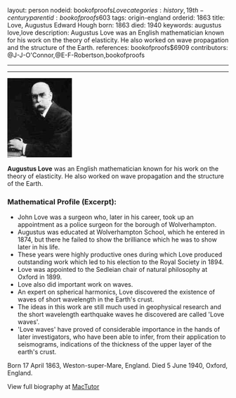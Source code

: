 layout: person
nodeid: bookofproofs$Love
categories: history,19th-century
parentid: bookofproofs$603
tags: origin-england
orderid: 1863
title: Love, Augustus Edward Hough
born: 1863
died: 1940
keywords: augustus love,love
description: Augustus Love was an English mathematician known for his work on the theory of elasticity. He also worked on wave propagation and the structure of the Earth.
references: bookofproofs$6909
contributors: @J-J-O'Connor,@E-F-Robertson,bookofproofs

---



---

![Love.jpg](https://github.com/bookofproofs/bookofproofs.github.io/blob/main/_sources/_assets/images/portraits/Love.jpg?raw=true)

**Augustus Love** was an English mathematician known for his work on the theory of elasticity. He also worked on wave propagation and the structure of the Earth.

### Mathematical Profile (Excerpt):
* John Love was a surgeon who, later in his career, took up an appointment as a police surgeon for the borough of Wolverhampton.
* Augustus was educated at Wolverhampton School, which he entered in 1874, but there he failed to show the brilliance which he was to show later in his life.
* These years were highly productive ones during which Love produced outstanding work which led to his election to the Royal Society in 1894.
* Love was appointed to the Sedleian chair of natural philosophy at Oxford in 1899.
* Love also did important work on waves.
* An expert on spherical harmonics, Love discovered the existence of waves of short wavelength in the Earth's crust.
* The ideas in this work are still much used in geophysical research and the short wavelength earthquake waves he discovered are called 'Love waves'.
* 'Love waves' have proved of considerable importance in the hands of later investigators, who have been able to infer, from their application to seismograms, indications of the thickness of the upper layer of the earth's crust.

Born 17 April 1863, Weston-super-Mare, England. Died 5 June 1940, Oxford, England.

View full biography at [MacTutor](https://mathshistory.st-andrews.ac.uk/Biographies/Love/)
